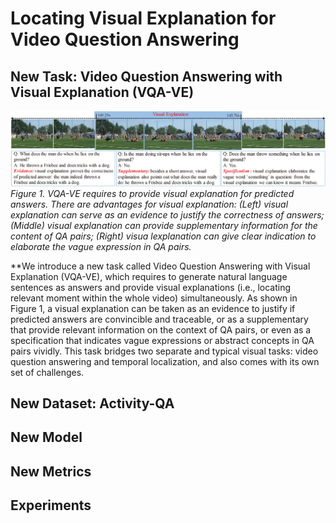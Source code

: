 # Locating Visual Explanation for Video Question Answering

## New Task: Video Question Answering with Visual Explanation (VQA-VE)
![Task](https://github.com/VQA-VE/VQA-VE/blob/master/task.jpg "VQA-VE")
*Figure 1. VQA-VE requires to provide visual explanation for predicted answers. There are advantages for visual explanation: (Left) visual explanation can serve as an evidence to justify the correctness of answers; (Middle) visual explanation can provide supplementary information for the content of QA pairs; (Right) visua lexplanation can give clear indication to elaborate the vague expression in QA pairs.*

**We introduce a new task called Video Question Answering with Visual Explanation (VQA-VE), which requires to generate natural language sentences as answers and provide visual explanations (i.e., locating relevant moment within the whole video) simultaneously. As shown in Figure 1, a visual explanation can be taken as an evidence to justify if predicted answers are convincible and traceable, or as a supplementary that provide relevant information on the context of QA pairs, or even as a specification that indicates vague expressions or abstract concepts in QA pairs vividly. This task bridges two separate and typical visual tasks: video question answering and temporal localization, and also comes with its own set of challenges.


## New Dataset: Activity-QA


## New Model


## New Metrics

## Experiments
